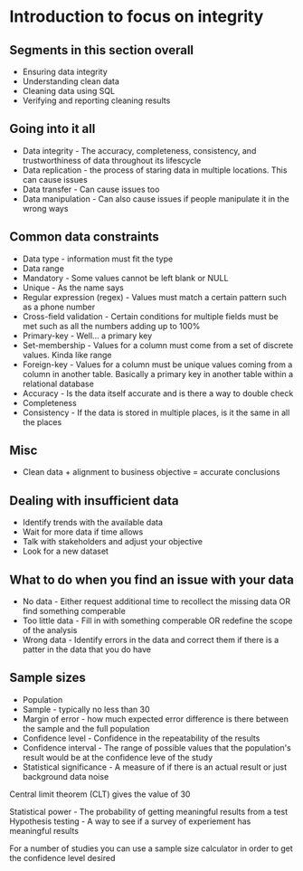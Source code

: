# Introduction to focus on integrity

## Segments in this section overall

* Ensuring data integrity
* Understanding clean data
* Cleaning data using SQL
* Verifying and reporting cleaning results

## Going into it all

* Data integrity - The accuracy, completeness, consistency, and trustworthiness of data throughout its lifescycle
* Data replication - the process of staring data in multiple locations.  This can cause issues
* Data transfer - Can cause issues too
* Data manipulation - Can also cause issues if people manipulate it in the wrong ways

## Common data constraints

* Data type - information must fit the type
* Data range
* Mandatory - Some values cannot be left blank or NULL
* Unique - As the name says
* Regular expression (regex) - Values must match a certain pattern such as a phone number
* Cross-field validation - Certain conditions for multiple fields must be met such as all the numbers adding up to 100%
* Primary-key - Well... a primary key
* Set-membership - Values for a column must come from a set of discrete values.  Kinda like range
* Foreign-key - Values for a column must be unique values coming from a column in another table.  Basically a primary key in another table within a relational database
* Accuracy - Is the data itself accurate and is there a way to double check
* Completeness
* Consistency - If the data is stored in multiple places, is it the same in all the places

## Misc

* Clean data + alignment to business objective = accurate conclusions

## Dealing with insufficient data

* Identify trends with the available data
* Wait for more data if time allows
* Talk with stakeholders and adjust your objective
* Look for a new dataset

## What to do when you find an issue with your data

* No data - Either request additional time to recollect the missing data OR find something comperable
* Too little data - Fill in with something comperable OR redefine the scope of the analysis
* Wrong data - Identify errors in the data and correct them if there is a patter in the data that you do have

## Sample sizes

* Population
* Sample - typically no less than 30
* Margin of error - how much expected error difference is there between the sample and the full population
* Confidence level - Confidence in the repeatability of the results
* Confidence interval - The range of possible values that the population's result would be at the confidence leve of the study
* Statistical significance - A measure of if there is an actual result or just background data noise

Central limit theorem (CLT) gives the value of 30

Statistical power - The probability of getting meaningful results from a test
Hypothesis testing - A way to see if a survey of experiement has meaningful results

For a number of studies you can use a sample size calculator in order to get the confidence level desired
